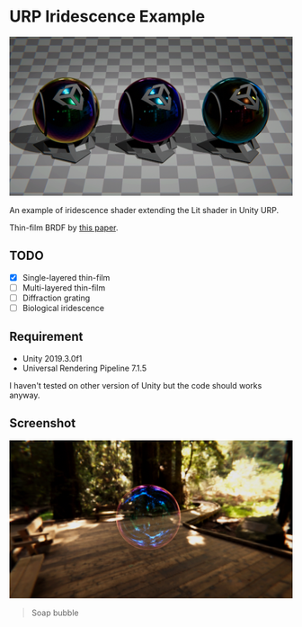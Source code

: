 # URP Iridescence Example
![image1](/Images/sample-01.png)

An example of iridescence shader extending the Lit shader in Unity URP.

Thin-film BRDF by [this paper](https://hal.archives-ouvertes.fr/hal-01518344/document).

## TODO
- [x] Single-layered thin-film
- [ ] Multi-layered thin-film
- [ ] Diffraction grating
- [ ] Biological iridescence

## Requirement
- Unity 2019.3.0f1
- Universal Rendering Pipeline 7.1.5

I haven't tested on other version of Unity but the code should works anyway.

## Screenshot

![image2](/Images/sample-02.png)
> Soap bubble
